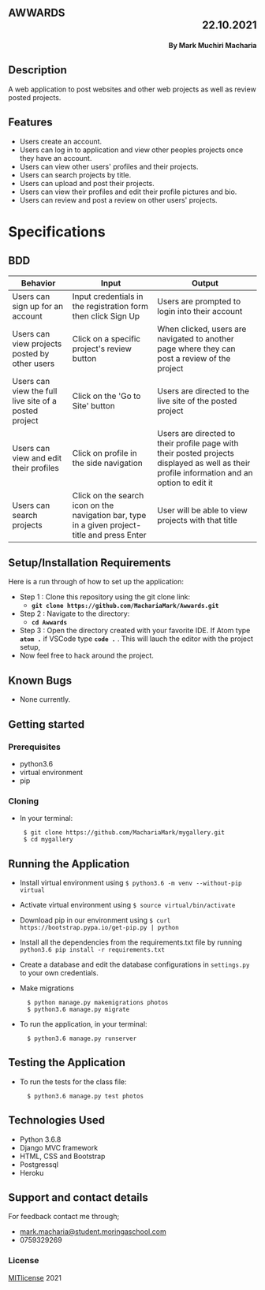 ## AWWARDS <div dir="rtl">22.10.2021</div>
#### <div dir="rtl">By **Mark Muchiri Macharia**</div>

## Description
A web application to post websites and other web projects as well as review posted projects.

## Features
* Users create an account.
* Users can log in to application and view other peoples projects once they have an account.
* Users can view other users' profiles and their projects.
* Users can search projects by title.
* Users can upload and post their projects.
* Users can view their profiles and edit their profile pictures and bio.
* Users can review and post a review on other users' projects.

# Specifications

## BDD
| Behavior            | Input                         | Output                        |
| ------------------- | ----------------------------- | ----------------------------- |
| Users can sign up for an account | Input credentials in the registration form then click Sign Up | Users are prompted to login into their account |
| Users can view projects posted by other users | Click on a specific project's review button | When clicked, users are navigated to another page where they can post a review of the project |
| Users can view the full live site of a posted project | Click on the 'Go to Site' button | Users are directed to the live site of the posted project |
| Users can view and edit their profiles | Click on profile in the side navigation | Users are directed to their profile page with their posted projects displayed as well as their profile information and an option to edit it |
| Users can search projects | Click on the search icon on the navigation bar, type in a given project-title and press Enter | User will be able to view projects with that title |


## Setup/Installation Requirements
Here is a run through of how to set up the application:
* Step 1 : Clone this repository using the git clone link:
  * **`git clone https://github.com/MachariaMark/Awwards.git`**
* Step 2 : Navigate to the directory:
  * **`cd Awwards`**
* Step 3 : Open the directory created with your favorite IDE. If Atom type **`atom .`** if VSCode type **`code .`** . This will lauch the editor with the project setup,
* Now feel free to hack around the project.

## Known Bugs
* None currently.
## Getting started
### Prerequisites
* python3.6
* virtual environment
* pip

### Cloning
* In your terminal:

       $ git clone https://github.com/MachariaMark/mygallery.git
       $ cd mygallery

## Running the Application
* Install virtual environment using `$ python3.6 -m venv --without-pip virtual`
* Activate virtual environment using `$ source virtual/bin/activate`
* Download pip in our environment using `$ curl https://bootstrap.pypa.io/get-pip.py | python`
* Install all the dependencies from the requirements.txt file by running `python3.6 pip install -r requirements.txt`
* Create a database and edit the database configurations in `settings.py` to your own credentials.
* Make migrations

        $ python manage.py makemigrations photos
        $ python3.6 manage.py migrate 

* To run the application, in your terminal:

        $ python3.6 manage.py runserver
        
## Testing the Application
* To run the tests for the class file:

        $ python3.6 manage.py test photos
        
## Technologies Used
- Python 3.6.8
- Django MVC framework
- HTML, CSS and Bootstrap
- Postgressql
- Heroku

## Support and contact details
For feedback contact me through;
* mark.macharia@student.moringaschool.com
* 0759329269

### License
[MITlicense](LICENSE) 2021 